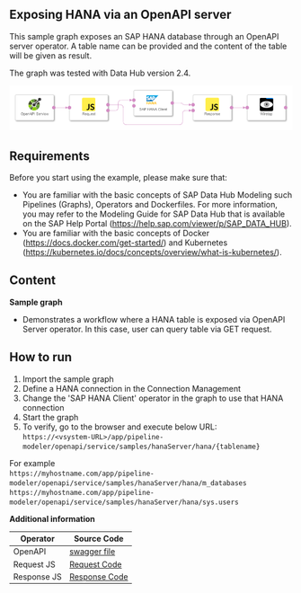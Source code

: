 ## Exposing HANA via an OpenAPI server ##

This sample graph exposes an SAP HANA database through an OpenAPI server operator. A table name can be provided and the content of the table will be given as result.

The graph was tested with Data Hub version 2.4.

![alt text](./open_api_graph.png "Graph")

## Requirements

Before you start using the example, please make sure that:

- You are familiar with the basic concepts of SAP Data Hub Modeling such Pipelines (Graphs), Operators and Dockerfiles.  For more information, you may refer to the Modeling Guide for SAP Data Hub that is available on the SAP Help Portal (https://help.sap.com/viewer/p/SAP_DATA_HUB).
- You are familiar with the basic concepts of Docker (https://docs.docker.com/get-started/) and Kubernetes (https://kubernetes.io/docs/concepts/overview/what-is-kubernetes/).

## Content
**Sample graph**
  - Demonstrates a workflow where a HANA table is exposed via OpenAPI Server operator. In this case, user can query table via GET request.

## How to run

1. Import the sample graph
2. Define a HANA connection in the Connection Management
3. Change the 'SAP HANA Client' operator in the graph to use that HANA connection
4. Start the graph
5. To verify, go to the browser and execute below URL:  
   `https://<vsystem-URL>/app/pipeline-modeler/openapi/service/samples/hanaServer/hana/{tablename}`
   
For example  
`https://myhostname.com/app/pipeline-modeler/openapi/service/samples/hanaServer/hana/m_databases`  
`https://myhostname.com/app/pipeline-modeler/openapi/service/samples/hanaServer/hana/sys.users`  

**Additional information**

| Operator      | Source Code   |
| ------------- | ------------- |
| OpenAPI  | [swagger file](src/Additional/swagger.json)  |
| Request JS  | [Request Code](src/Additional/Request.js)  |
| Response JS  | [Response Code](src/Additional/Response.js)  |
